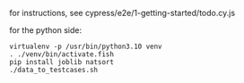

for instructions, see cypress/e2e/1-getting-started/todo.cy.js

for the python side:
```
virtualenv -p /usr/bin/python3.10 venv
. ./venv/bin/activate.fish
pip install joblib natsort
./data_to_testcases.sh
```

